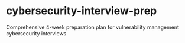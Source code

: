 # cybersecurity-interview-prep
Comprehensive 4-week preparation plan for vulnerability management cybersecurity interviews
